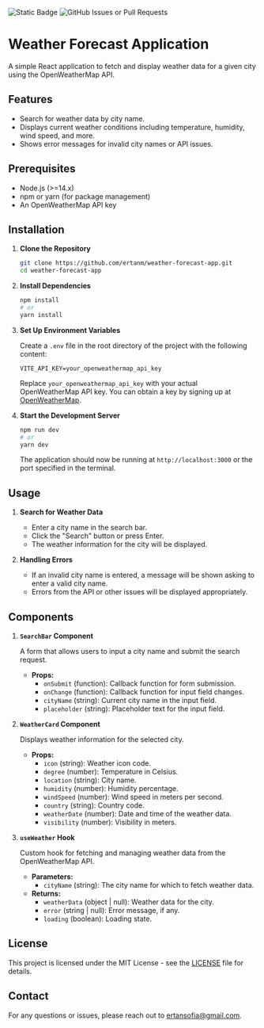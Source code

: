 ![Static Badge](https://img.shields.io/badge/-Refactored-blue)
![GitHub Issues or Pull Requests](https://img.shields.io/github/issues/highpriesst/weather-app)

# Weather Forecast Application

A simple React application to fetch and display weather data for a given city using the OpenWeatherMap API.

## Features

- Search for weather data by city name.
- Displays current weather conditions including temperature, humidity, wind speed, and more.
- Shows error messages for invalid city names or API issues.

## Prerequisites

- Node.js (>=14.x)
- npm or yarn (for package management)
- An OpenWeatherMap API key

## Installation

1. **Clone the Repository**

   ```bash
   git clone https://github.com/ertanm/weather-forecast-app.git
   cd weather-forecast-app
   ```

2. **Install Dependencies**

   ```bash
   npm install
   # or
   yarn install
   ```

3. **Set Up Environment Variables**

   Create a `.env` file in the root directory of the project with the following content:

   ```env
   VITE_API_KEY=your_openweathermap_api_key
   ```

   Replace `your_openweathermap_api_key` with your actual OpenWeatherMap API key. You can obtain a key by signing up at [OpenWeatherMap](https://openweathermap.org/api).

4. **Start the Development Server**

   ```bash
   npm run dev
   # or
   yarn dev
   ```

   The application should now be running at `http://localhost:3000` or the port specified in the terminal.

## Usage

1. **Search for Weather Data**

   - Enter a city name in the search bar.
   - Click the "Search" button or press Enter.
   - The weather information for the city will be displayed.

2. **Handling Errors**

   - If an invalid city name is entered, a message will be shown asking to enter a valid city name.
   - Errors from the API or other issues will be displayed appropriately.

## Components

1. **`SearchBar` Component**

   A form that allows users to input a city name and submit the search request.

   - **Props:**
     - `onSubmit` (function): Callback function for form submission.
     - `onChange` (function): Callback function for input field changes.
     - `cityName` (string): Current city name in the input field.
     - `placeholder` (string): Placeholder text for the input field.

2. **`WeatherCard` Component**

   Displays weather information for the selected city.

   - **Props:**
     - `icon` (string): Weather icon code.
     - `degree` (number): Temperature in Celsius.
     - `location` (string): City name.
     - `humidity` (number): Humidity percentage.
     - `windSpeed` (number): Wind speed in meters per second.
     - `country` (string): Country code.
     - `weatherDate` (number): Date and time of the weather data.
     - `visibility` (number): Visibility in meters.

3. **`useWeather` Hook**

   Custom hook for fetching and managing weather data from the OpenWeatherMap API.

   - **Parameters:**
     - `cityName` (string): The city name for which to fetch weather data.
   - **Returns:**
     - `weatherData` (object | null): Weather data for the city.
     - `error` (string | null): Error message, if any.
     - `loading` (boolean): Loading state.

## License

This project is licensed under the MIT License - see the [LICENSE](LICENSE) file for details.

## Contact

For any questions or issues, please reach out to [ertansofia@gmail.com](mailto:ertansofia@gmail.com).
